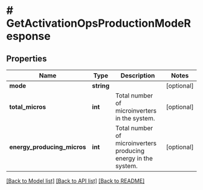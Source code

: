 # # GetActivationOpsProductionModeResponse

## Properties

Name | Type | Description | Notes
------------ | ------------- | ------------- | -------------
**mode** | **string** |  | [optional]
**total_micros** | **int** | Total number of microinverters in the system. | [optional]
**energy_producing_micros** | **int** | Total number of microinverters producing energy in the system. | [optional]

[[Back to Model list]](../../README.md#models) [[Back to API list]](../../README.md#endpoints) [[Back to README]](../../README.md)
